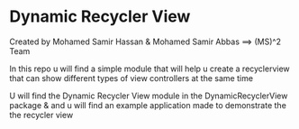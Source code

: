 # Dynamic Recycler View

Created by Mohamed Samir Hassan & Mohamed Samir Abbas ==> (MS)^2 Team

In this repo u will find a simple module that will help u create a recyclerview that can show different types of view controllers at the same time 

U will find the Dynamic Recycler View module in the DynamicRecyclerView package & and u will find an example application made to demonstrate the the recycler view 
